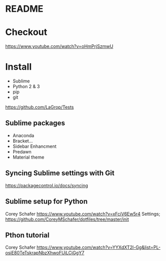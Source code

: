 # README

# Checkout
https://www.youtube.com/watch?v=oHmPrjSzmwU

# Install
- Sublime
- Python 2 & 3
- pip
- git

https://github.com/LaGrop/Tests


## Sublime packages
- Anaconda
- Bracket...
- Sidebar Enhancment
- Predawn
- Material theme

## Syncing Sublime settings with Git
https://packagecontrol.io/docs/syncing

## Sublime setup for Python
Corey Schafer
https://www.youtube.com/watch?v=xFciV6Ew5r4
Settings;
https://github.com/CoreyMSchafer/dotfiles/tree/master/init

## Pthon tutorial
Corey Schafer
https://www.youtube.com/watch?v=YYXdXT2l-Gg&list=PL-osiE80TeTskrapNbzXhwoFUiLCjGgY7
